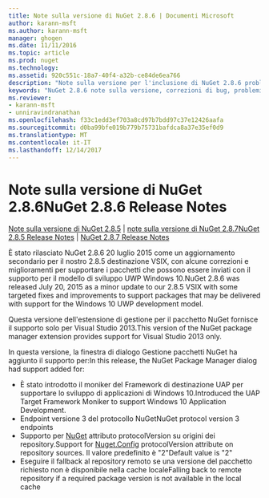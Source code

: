 ```yaml
---
title: Note sulla versione di NuGet 2.8.6 | Documenti Microsoft
author: karann-msft
ms.author: karann-msft
manager: ghogen
ms.date: 11/11/2016
ms.topic: article
ms.prod: nuget
ms.technology: 
ms.assetid: 920c551c-18a7-40f4-a32b-ce84de6ea766
description: "Note sulla versione per l'inclusione di NuGet 2.8.6 problemi noti, correzioni di bug, le funzionalità aggiunte e dcr."
keywords: "NuGet 2.8.6 note sulla versione, correzioni di bug, problemi noti, aggiunta di funzionalità, eseguire"
ms.reviewer:
- karann-msft
- unniravindranathan
ms.openlocfilehash: f33c1edd3ef703a8cd97b7bdd97c37e12426aafa
ms.sourcegitcommit: d0ba99bfe019b779b75731bafdca8a37e35ef0d9
ms.translationtype: MT
ms.contentlocale: it-IT
ms.lasthandoff: 12/14/2017
---
```

# <a name="nuget-286-release-notes"></a><span data-ttu-id="4614b-104">Note sulla versione di NuGet 2.8.6</span><span class="sxs-lookup"><span data-stu-id="4614b-104">NuGet 2.8.6 Release Notes</span></span>

<span data-ttu-id="4614b-105">[Note sulla versione di NuGet 2.8.5](../release-notes/nuget-2.8.5.md) | [note sulla versione di NuGet 2.8.7](../release-notes/nuget-2.8.7.md)</span><span class="sxs-lookup"><span data-stu-id="4614b-105">[NuGet 2.8.5 Release Notes](../release-notes/nuget-2.8.5.md) | [NuGet 2.8.7 Release Notes](../release-notes/nuget-2.8.7.md)</span></span>

<span data-ttu-id="4614b-106">È stato rilasciato NuGet 2.8.6 20 luglio 2015 come un aggiornamento secondario per il nostro 2.8.5 destinazione VSIX, con alcune correzioni e miglioramenti per supportare i pacchetti che possono essere inviati con il supporto per il modello di sviluppo UWP Windows 10.</span><span class="sxs-lookup"><span data-stu-id="4614b-106">NuGet 2.8.6 was released July 20, 2015 as a minor update to our 2.8.5 VSIX with some targeted fixes and improvements to support packages that may be delivered with support for the Windows 10 UWP development model.</span></span>

<span data-ttu-id="4614b-107">Questa versione dell'estensione di gestione per il pacchetto NuGet fornisce il supporto solo per Visual Studio 2013.</span><span class="sxs-lookup"><span data-stu-id="4614b-107">This version of the NuGet package manager extension provides support for Visual Studio 2013 only.</span></span>

<span data-ttu-id="4614b-108">In questa versione, la finestra di dialogo Gestione pacchetti NuGet ha aggiunto il supporto per:</span><span class="sxs-lookup"><span data-stu-id="4614b-108">In this release, the NuGet Package Manager dialog had support added for:</span></span>

* <span data-ttu-id="4614b-109">È stato introdotto il moniker del Framework di destinazione UAP per supportare lo sviluppo di applicazioni di Windows 10.</span><span class="sxs-lookup"><span data-stu-id="4614b-109">Introduced the UAP Target Framework Moniker to support Windows 10 Application Development.</span></span>
* <span data-ttu-id="4614b-110">Endpoint versione 3 del protocollo NuGet</span><span class="sxs-lookup"><span data-stu-id="4614b-110">NuGet protocol version 3 endpoints</span></span>
* <span data-ttu-id="4614b-111">Supporto per [NuGet](../consume-packages/configuring-nuget-behavior.md) attributo protocolVersion su origini dei repository.</span><span class="sxs-lookup"><span data-stu-id="4614b-111">Support for [Nuget.Config](../consume-packages/configuring-nuget-behavior.md) protocolVersion attribute on repository sources.</span></span> <span data-ttu-id="4614b-112">Il valore predefinito è "2"</span><span class="sxs-lookup"><span data-stu-id="4614b-112">Default value is "2"</span></span>
* <span data-ttu-id="4614b-113">Eseguire il fallback al repository remoto se una versione del pacchetto richiesto non è disponibile nella cache locale</span><span class="sxs-lookup"><span data-stu-id="4614b-113">Falling back to remote repository if a required package version is not available in the local cache</span></span>